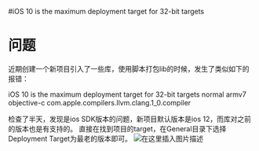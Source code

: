 #iOS 10 is the maximum deployment target for 32-bit targets
# 问题

近期创建一个新项目引入了一些库，使用脚本打包lib的时候，发生了类似如下的报错：

>  
 iOS 10 is the maximum deployment target for 32-bit targets normal armv7 objective-c com.apple.compilers.llvm.clang.1_0.compiler 


检查了半天，发现是ios SDK版本的问题，新项目默认版本是ios 12，而库对之前的版本也是有支持的。 直接在找到项目的target，在General目录下选择Deployment Target为最老的版本即可。 <img src="https://img-blog.csdnimg.cn/20190622103650464.png?x-oss-process=image/watermark,type_ZmFuZ3poZW5naGVpdGk,shadow_10,text_aHR0cHM6Ly94dWppYWppYS5ibG9nLmNzZG4ubmV0,size_16,color_FFFFFF,t_70" alt="在这里插入图片描述">
